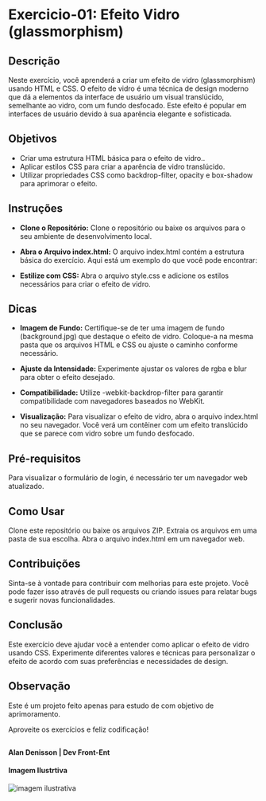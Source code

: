 # Exercicio-01: Efeito Vidro (glassmorphism)

## Descrição
Neste exercício, você aprenderá a criar um efeito de vidro (glassmorphism) usando HTML e CSS. O efeito de vidro é uma técnica de design moderno que dá a elementos da interface de usuário um visual translúcido, semelhante ao vidro, com um fundo desfocado. Este efeito é popular em interfaces de usuário devido à sua aparência elegante e sofisticada.


## Objetivos

-  Criar uma estrutura HTML básica para o efeito de vidro..
- Aplicar estilos CSS para criar a aparência de vidro translúcido.
- Utilizar propriedades CSS como backdrop-filter, opacity e box-shadow para aprimorar o efeito.


## Instruções

- **Clone o Repositório:** Clone o repositório ou baixe os arquivos para o seu ambiente de desenvolvimento local.

-  **Abra o Arquivo index.html:** O arquivo index.html contém a estrutura básica do exercício. Aqui está um exemplo do que você pode encontrar:

- **Estilize com CSS:** Abra o arquivo style.css e adicione os estilos necessários para criar o efeito de vidro.



## Dicas
- **Imagem de Fundo:** Certifique-se de ter uma imagem de fundo (background.jpg) que destaque o efeito de vidro. Coloque-a na mesma pasta que os arquivos HTML e CSS ou ajuste o caminho conforme necessário.

- **Ajuste da Intensidade:** Experimente ajustar os valores de rgba e blur para obter o efeito desejado.

- **Compatibilidade:** Utilize -webkit-backdrop-filter para garantir compatibilidade com navegadores baseados no WebKit.

- **Visualização:** Para visualizar o efeito de vidro, abra o arquivo index.html no seu navegador. Você verá um contêiner com um efeito translúcido que se parece com vidro sobre um fundo desfocado.


## Pré-requisitos
Para visualizar o formulário de login, é necessário ter um navegador web atualizado.

## Como Usar
Clone este repositório ou baixe os arquivos ZIP.
Extraia os arquivos em uma pasta de sua escolha.
Abra o arquivo index.html em um navegador web.

## Contribuições
Sinta-se à vontade para contribuir com melhorias para este projeto. Você pode fazer isso através de pull requests ou criando issues para relatar bugs e sugerir novas funcionalidades.

## Conclusão
Este exercício deve ajudar você a entender como aplicar 
o efeito de vidro usando CSS. Experimente diferentes valores 
e técnicas para personalizar o efeito de acordo com suas preferências e necessidades de design.

## Observação

Este é um projeto feito apenas para estudo de com objetivo de aprimoramento.

Aproveite os exercícios e feliz codificação!

##
**Alan Denisson | Dev Front-Ent**

#### Imagem Ilustrtiva
![imagem ilustrativa](https://github.com/alandenisson/100-exercicios-html-css/assets/154476905/f1617048-1bbe-4937-a700-f9adc3b25ca5)
